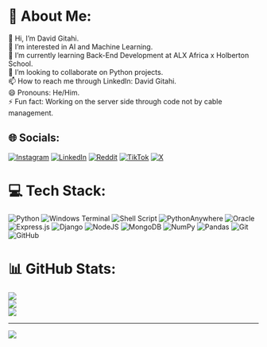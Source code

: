 # 💫 About Me:
👋 Hi, I’m David Gitahi.<br>👀 I’m interested in AI and Machine Learning.<br>🌱 I’m currently learning Back-End Development at ALX Africa x Holberton School.<br>💞️ I’m looking to collaborate on Python projects.<br>📫 How to reach me through LinkedIn: David Gitahi.<br>😄 Pronouns: He/Him.<br>⚡ Fun fact: Working on the server side through code not by cable management.


## 🌐 Socials:
[![Instagram](https://img.shields.io/badge/Instagram-%23E4405F.svg?logo=Instagram&logoColor=white)](https://instagram.com/daveydavekenya) [![LinkedIn](https://img.shields.io/badge/LinkedIn-%230077B5.svg?logo=linkedin&logoColor=white)](https://linkedin.com/in/davidgitahi) [![Reddit](https://img.shields.io/badge/Reddit-%23FF4500.svg?logo=Reddit&logoColor=white)](https://reddit.com/user/dav3y-0dave) [![TikTok](https://img.shields.io/badge/TikTok-%23000000.svg?logo=TikTok&logoColor=white)](https://tiktok.com/@daveydavekenya) [![X](https://img.shields.io/badge/X-black.svg?logo=X&logoColor=white)](https://x.com/daveydavekenya) 

# 💻 Tech Stack:
![Python](https://img.shields.io/badge/python-3670A0?style=for-the-badge&logo=python&logoColor=ffdd54) ![Windows Terminal](https://img.shields.io/badge/Windows%20Terminal-%234D4D4D.svg?style=for-the-badge&logo=windows-terminal&logoColor=white) ![Shell Script](https://img.shields.io/badge/shell_script-%23121011.svg?style=for-the-badge&logo=gnu-bash&logoColor=white) ![PythonAnywhere](https://img.shields.io/badge/pythonanywhere-%232F9FD7.svg?style=for-the-badge&logo=pythonanywhere&logoColor=151515) ![Oracle](https://img.shields.io/badge/Oracle-F80000?style=for-the-badge&logo=oracle&logoColor=white) ![Express.js](https://img.shields.io/badge/express.js-%23404d59.svg?style=for-the-badge&logo=express&logoColor=%2361DAFB) ![Django](https://img.shields.io/badge/django-%23092E20.svg?style=for-the-badge&logo=django&logoColor=white) ![NodeJS](https://img.shields.io/badge/node.js-6DA55F?style=for-the-badge&logo=node.js&logoColor=white) ![MongoDB](https://img.shields.io/badge/MongoDB-%234ea94b.svg?style=for-the-badge&logo=mongodb&logoColor=white) ![NumPy](https://img.shields.io/badge/numpy-%23013243.svg?style=for-the-badge&logo=numpy&logoColor=white) ![Pandas](https://img.shields.io/badge/pandas-%23150458.svg?style=for-the-badge&logo=pandas&logoColor=white) ![Git](https://img.shields.io/badge/git-%23F05033.svg?style=for-the-badge&logo=git&logoColor=white) ![GitHub](https://img.shields.io/badge/github-%23121011.svg?style=for-the-badge&logo=github&logoColor=white)
# 📊 GitHub Stats:
![](https://github-readme-stats.vercel.app/api?username=gitahidave&theme=dark&hide_border=false&include_all_commits=true&count_private=true)<br/>
![](https://github-readme-streak-stats.herokuapp.com/?user=gitahidave&theme=dark&hide_border=false)<br/>
![](https://github-readme-stats.vercel.app/api/top-langs/?username=gitahidave&theme=dark&hide_border=false&include_all_commits=true&count_private=true&layout=compact)

---
[![](https://visitcount.itsvg.in/api?id=gitahidave&icon=0&color=0)](https://visitcount.itsvg.in)

<!-- Proudly created with GPRM ( https://gprm.itsvg.in ) -->
